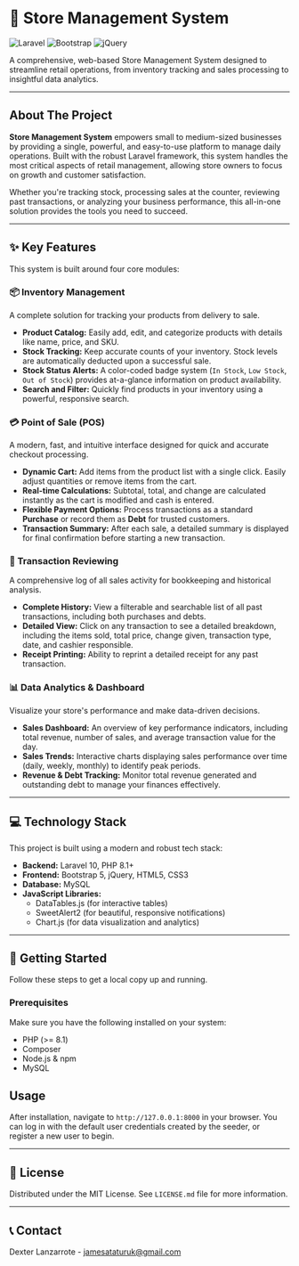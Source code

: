 # 🏪 Store Management System

![Laravel](https://img.shields.io/badge/Laravel-FF2D20?style=for-the-badge&logo=laravel&logoColor=white) ![Bootstrap](https://img.shields.io/badge/Bootstrap-563D7C?style=for-the-badge&logo=bootstrap&logoColor=white) ![jQuery](https://img.shields.io/badge/jQuery-0769AD?style=for-the-badge&logo=jquery&logoColor=white)

A comprehensive, web-based Store Management System designed to streamline retail operations, from inventory tracking and sales processing to insightful data analytics.

---

## About The Project

**Store Management System** empowers small to medium-sized businesses by providing a single, powerful, and easy-to-use platform to manage daily operations. Built with the robust Laravel framework, this system handles the most critical aspects of retail management, allowing store owners to focus on growth and customer satisfaction.

Whether you're tracking stock, processing sales at the counter, reviewing past transactions, or analyzing your business performance, this all-in-one solution provides the tools you need to succeed.

---

## ✨ Key Features

This system is built around four core modules:

### 📦 Inventory Management
A complete solution for tracking your products from delivery to sale.
* **Product Catalog:** Easily add, edit, and categorize products with details like name, price, and SKU.
* **Stock Tracking:** Keep accurate counts of your inventory. Stock levels are automatically deducted upon a successful sale.
* **Stock Status Alerts:** A color-coded badge system (`In Stock`, `Low Stock`, `Out of Stock`) provides at-a-glance information on product availability.
* **Search and Filter:** Quickly find products in your inventory using a powerful, responsive search.

### 💳 Point of Sale (POS)
A modern, fast, and intuitive interface designed for quick and accurate checkout processing.
* **Dynamic Cart:** Add items from the product list with a single click. Easily adjust quantities or remove items from the cart.
* **Real-time Calculations:** Subtotal, total, and change are calculated instantly as the cart is modified and cash is entered.
* **Flexible Payment Options:** Process transactions as a standard **Purchase** or record them as **Debt** for trusted customers.
* **Transaction Summary:** After each sale, a detailed summary is displayed for final confirmation before starting a new transaction.

### 📜 Transaction Reviewing
A comprehensive log of all sales activity for bookkeeping and historical analysis.
* **Complete History:** View a filterable and searchable list of all past transactions, including both purchases and debts.
* **Detailed View:** Click on any transaction to see a detailed breakdown, including the items sold, total price, change given, transaction type, date, and cashier responsible.
* **Receipt Printing:** Ability to reprint a detailed receipt for any past transaction.

### 📊 Data Analytics & Dashboard
Visualize your store's performance and make data-driven decisions.
* **Sales Dashboard:** An overview of key performance indicators, including total revenue, number of sales, and average transaction value for the day.
* **Sales Trends:** Interactive charts displaying sales performance over time (daily, weekly, monthly) to identify peak periods.
* **Revenue & Debt Tracking:** Monitor total revenue generated and outstanding debt to manage your finances effectively.

---

## 💻 Technology Stack

This project is built using a modern and robust tech stack:

* **Backend:** Laravel 10, PHP 8.1+
* **Frontend:** Bootstrap 5, jQuery, HTML5, CSS3
* **Database:** MySQL
* **JavaScript Libraries:**
    * DataTables.js (for interactive tables)
    * SweetAlert2 (for beautiful, responsive notifications)
    * Chart.js (for data visualization and analytics)

---

## 🚀 Getting Started

Follow these steps to get a local copy up and running.

### Prerequisites

Make sure you have the following installed on your system:
* PHP (>= 8.1)
* Composer
* Node.js & npm
* MySQL

## Usage

After installation, navigate to `http://127.0.0.1:8000` in your browser. You can log in with the default user credentials created by the seeder, or register a new user to begin.

---

## 📄 License

Distributed under the MIT License. See `LICENSE.md` file for more information.

---

## 📞 Contact

Dexter Lanzarrote - jamesataturuk@gmail.com
